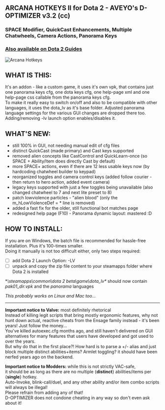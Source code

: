 ## ARCANA HOTKEYS II for Dota 2 - AVEYO's D-OPTIMIZER v3.2 (cc)
### SPACE Modifier, QuickCast Enhancements, Multiple Chatwheels, Camera Actions, Panorama Keys
### [Also available on Dota 2 Guides](http://steamcommunity.com/sharedfiles/filedetails/?id=408986743)  
![Arcana Hotkeys](https://cloud.githubusercontent.com/assets/12874843/19423883/4bb6e1ea-942d-11e6-9091-ce3e803c7295.png)

## WHAT IS THIS:  
It's an addon - like a custom game, it uses it's own vpk, that contains just one panorama keys cfg, one dota keys cfg, one help-page xml and one help-page css callable from the panorama keys cfg.  
To make it really easy to switch on/off and also to be compatible with other languages, it uses the dota_lv as it's base folder. 
Adjusted panorama language settings for the various GUI changes are dropped there too. 
Adding/removing -lv launch option enables/disables it.  

## WHAT'S NEW:
- still 100% in GUI, not needing manual edit of cfg files
- distinct QuickCast (made primary) and Cast keys supported
- removed alien concepts like CastControl and QuickLearn-once (so SPACE + Ability/Item does directly Cast by default)
- more SPACE+ actions, even if there are 12 less usable keys now (by hardcoding chatwheel builder to keypad)
- reorganized toggles and camera control keys (added follow courier - then return to hero action, added event camera)
- legacy keys supported with just a few toggles being unavailable (also changed chatwheel to 7 and next lite preset to 8)
- patch lowviolence particles - "alien blood"	(only the m_hLowViolenceDef = * line is removed)
- added a fast fix for the older, still functional bot matches page
- redesigned help page (F10) - Panorama dynamic layout: mastered :D

## HOW TO INSTALL:  
If you are on Windows, the batch file is recommended for hassle-free installation. Plus it's 100-times smaller.  
Doing it manually is not too difficult either, only two steps required:  
- [ ] add Dota 2 Launch Option: -LV
- [ ] unpack and copy the zip file content to your steamapps folder where Dota 2 is installed  

**\steamapps\common\dota 2 beta\game\dota_lv\** should now contain _pak01_dir.vpk_ 
and the _panorama_ languages  

_This probably works on Linux and Mac too..._

---

**Important notice to Valve:** most definitely rhetorical  
 Instead of killing legit scripts that bring mostly ergonomic features, why not hunt down actual, reactive cheats from the Ensage family instead - it's been years! Just follow the money...  
 You've killed autoexec.cfg months ago, and still haven't delivered on GUI alternatives for many features that users have developed and got used to over the years.  
 But why do that in the first place?! How hard is to parse a +/- alias and just block multiple distinct abilities+items? Armlet toggling? it should have been nerfed years ago on the backend.  

**Important notice to Modders:** while this is not strictly VAC-safe,  
 it should be as long as there are no multiple {**distinct**} abilities/items per {**single**} hotkey.  
 Auto-Invoke, blink-call/duel, and any other ability and/or item combo scripts will always be illegal!  
 Please refrain from adding any of that!  
 D-OPTIMIZER does not condone cheating in any way so don't even ask about it!

